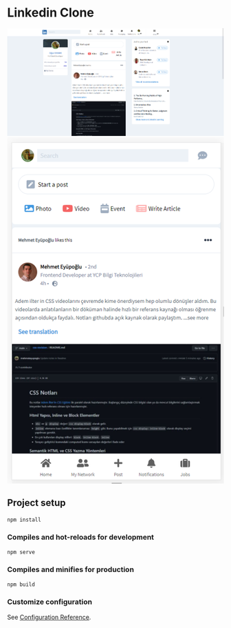 # Linkedin Clone

![desktop](/screenshots/desktop.png)
![mobile](/screenshots/mobile.png)

## Project setup
```
npm install
```

### Compiles and hot-reloads for development
```
npm serve
```

### Compiles and minifies for production
```
npm build
```



### Customize configuration
See [Configuration Reference](https://cli.vuejs.org/config/).
